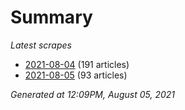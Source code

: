 # Summary
*Latest scrapes*
* [2021-08-04](https://github.com/nuuuwan/news_lk/blob/data/news_lk.2021-08-04.json) (191 articles)
* [2021-08-05](https://github.com/nuuuwan/news_lk/blob/data/news_lk.2021-08-05.json) (93 articles)

*Generated at 12:09PM, August 05, 2021*